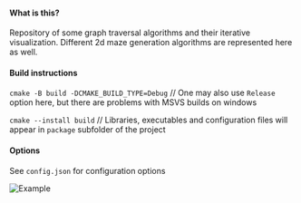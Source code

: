 #### What is this?

Repository of some graph traversal algorithms and their iterative visualization. Different 2d maze generation algorithms are represented here as well.

#### Build instructions

`cmake -B build -DCMAKE_BUILD_TYPE=Debug` // One may also use `Release` option here, but there are problems with MSVS builds on windows

`cmake --install build` // Libraries, executables and configuration files will appear in `package` subfolder of the project


#### Options

See `config.json` for configuration options

![Example](maze_traversal.GIF)
